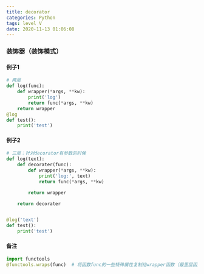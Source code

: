 ```yaml
---
title: decorator
categories: Python
tags: level V
date: 2020-11-13 01:06:08
---
```


### 装饰器（装饰模式）

#### 例子1

```python
# 两层
def log(func):
    def wrapper(*args, **kw):
        print('log')
        return func(*args, **kw)
    return wrapper
@log
def test():
    print('test')
```

#### 例子2

```python
# 三层：针对decorator有参数的时候
def log(text):
    def decorater(func):
        def wrapper(*args, **kw):
            print('log:', text)
            return func(*args, **kw)

        return wrapper

    return decorater


@log('text')
def test():
    print('test')
```

#### 备注

```python
import functools
@functools.wraps(func)  # 将函数func的一些特殊属性复制给wrapper函数（最里层函数）
```

